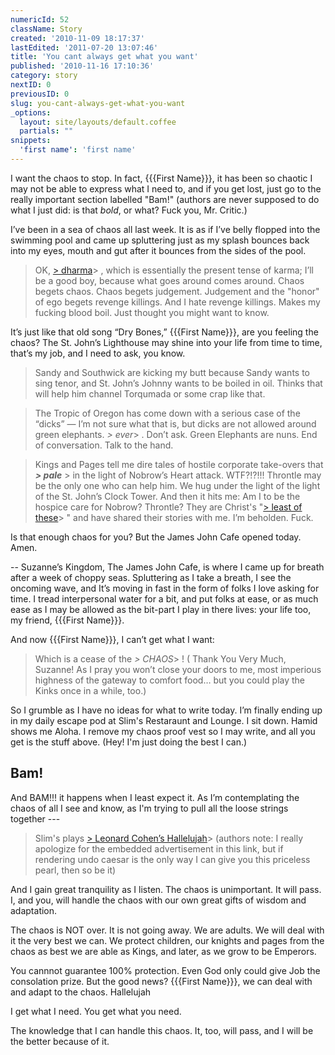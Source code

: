 ```yaml
---
numericId: 52
className: Story
created: '2010-11-09 18:17:37'
lastEdited: '2011-07-20 13:07:46'
title: 'You cant always get what you want'
published: '2010-11-16 17:10:36'
category: story
nextID: 0
previousID: 0
slug: you-cant-always-get-what-you-want
_options:
  layout: site/layouts/default.coffee
  partials: ""
snippets:
  'first name': 'first name'
---
```

I want the chaos to stop. In fact, {{{First Name}}}, it has been so chaotic I may not be able to express what I need to, and if you get lost, just go to the really important section labelled "Bam!" (authors are never supposed to do what I just did: is that _bold_, or what? Fuck you, Mr. Critic.)

I’ve been in a sea of chaos all last week. It is as if I’ve belly flopped into the swimming pool and came up spluttering just as my splash bounces back into my eyes, mouth and gut after it bounces from the sides of the pool.

> OK, [> dharma][0]> , which is essentially the present tense of karma; I’ll be a good boy, because what goes around comes around. Chaos begets chaos. Chaos begets judgement. Judgement and the "honor" of ego begets revenge killings. And I hate revenge killings. Makes my fucking blood boil. Just thought you might want to know.

It’s just like that old song “Dry Bones,” {{{First Name}}}, are you feeling the chaos? The St. John’s Lighthouse may shine into your life from time to time, that’s my job, and I need to ask, you know.

> Sandy and Southwick are kicking my butt because Sandy wants to sing tenor, and St. John’s Johnny wants to be boiled in oil. Thinks that will help him channel Torqumada or some crap like that.

> The Tropic of Oregon has come down with a serious case of the “dicks” — I’m not sure what that is, but dicks are not allowed around green elephants. _> ever_> . Don’t ask. Green Elephants are nuns. End of conversation. Talk to the hand.

> Kings and Pages tell me dire tales of hostile corporate take-overs that **_> pale_** > in the light of Nobrow’s Heart attack. WTF?!?!!! Throntle may be the only one who can help him. We hug under the light of the light of the St. John’s Clock Tower. And then it hits me: Am I to be the hospice care for Nobrow? Throntle? They are Christ's "[> least of these][1]> " and have shared their stories with me. I’m beholden. Fuck.

Is that enough chaos for you? But the James John Cafe opened today. Amen.

-- Suzanne’s Kingdom, The James John Cafe, is where I came up for breath after a week of choppy seas. Spluttering as I take a breath, I see the oncoming wave, and It’s moving in fast in the form of folks I love asking for time. I tread interpersonal water for a bit, and put folks at ease, or as much ease as I may be allowed as the bit-part I play in there lives: your life too, my friend, {{{First Name}}}.

And now {{{First Name}}}, I can’t get what I want:

> Which is a cease of the _> CHAOS_> ! ( Thank You Very Much, Suzanne! As I pray you won’t close your doors to me, most imperious highness of the gateway to comfort food… but you could play the Kinks once in a while, too.)

So I grumble as I have no ideas for what to write today. I’m finally ending up in my daily escape pod at Slim's Restaraunt and Lounge. I sit down. Hamid shows me Aloha. I remove my chaos proof vest so I may write, and all you get is the stuff above. (Hey! I'm just doing the best I can.)

## Bam! 

And BAM!!! it happens when I least expect it. As I’m contemplating the chaos of all I see and know, as I'm trying to pull all the loose strings together ---

> Slim's plays [> Leonard Cohen’s Hallelujah][2]>  (authors note: I really apologize for the embedded advertisement in this link, but if rendering undo caesar is the only way I can give you this priceless pearl, then so be it)

And I gain great tranquility as I listen. The chaos is unimportant. It will pass. I, and you, will handle the chaos with our own great gifts of wisdom and adaptation.

The chaos is NOT over. It is not going away. We are adults. We will deal with it the very best we can. We protect children, our knights and pages from the chaos as best we are able as Kings, and later, as we grow to be Emperors.

You cannnot guarantee 100% protection. Even God only could give Job the consolation prize. But the good news? {{{First Name}}}, we can deal with and adapt to the chaos. Hallelujah

I get what I need. You get what you need.

The knowledge that I can handle this chaos. It, too, will pass, and I will be the better because of it.

[0]: http://dharma
[1]: http://www.columbia.edu/cu/augustine/arch/teresa94.html
[2]: http://www.youtube.com/watch?v=YrLk4vdY28Q